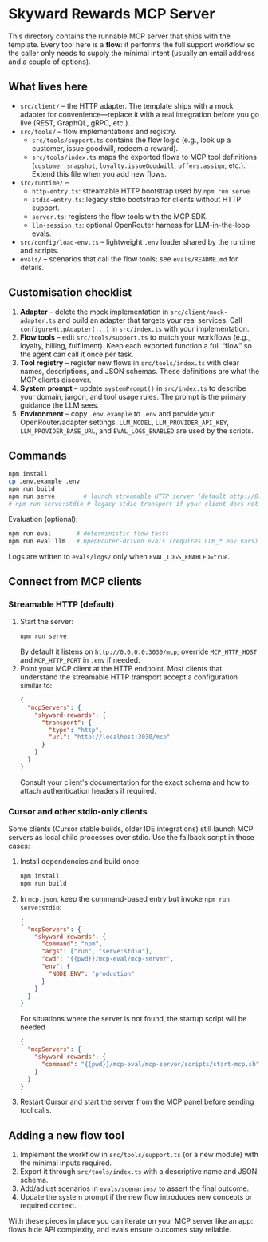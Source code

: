 # Skyward Rewards MCP Server

This directory contains the runnable MCP server that ships with the template. Every tool here is a **flow**: it performs the full support workflow so the caller only needs to supply the minimal intent (usually an email address and a couple of options).

## What lives here
- `src/client/` – the HTTP adapter. The template ships with a mock adapter for convenience—replace it with a real integration before you go live (REST, GraphQL, gRPC, etc.).
- `src/tools/` – flow implementations and registry.
  - `src/tools/support.ts` contains the flow logic (e.g., look up a customer, issue goodwill, redeem a reward).
  - `src/tools/index.ts` maps the exported flows to MCP tool definitions (`customer.snapshot`, `loyalty.issueGoodwill`, `offers.assign`, etc.). Extend this file when you add new flows.
- `src/runtime/` –
  - `http-entry.ts`: streamable HTTP bootstrap used by `npm run serve`.
  - `stdio-entry.ts`: legacy stdio bootstrap for clients without HTTP support.
  - `server.ts`: registers the flow tools with the MCP SDK.
  - `llm-session.ts`: optional OpenRouter harness for LLM-in-the-loop evals.
- `src/config/load-env.ts` – lightweight `.env` loader shared by the runtime and scripts.
- `evals/` – scenarios that call the flow tools; see `evals/README.md` for details.

## Customisation checklist
1. **Adapter** – delete the mock implementation in `src/client/mock-adapter.ts` and build an adapter that targets your real services. Call `configureHttpAdapter(...)` in `src/index.ts` with your implementation.
2. **Flow tools** – edit `src/tools/support.ts` to match your workflows (e.g., loyalty, billing, fulfilment). Keep each exported function a full “flow” so the agent can call it once per task.
3. **Tool registry** – register new flows in `src/tools/index.ts` with clear names, descriptions, and JSON schemas. These definitions are what the MCP clients discover.
4. **System prompt** – update `systemPrompt()` in `src/index.ts` to describe your domain, jargon, and tool usage rules. The prompt is the primary guidance the LLM sees.
5. **Environment** – copy `.env.example` to `.env` and provide your OpenRouter/adapter settings. `LLM_MODEL`, `LLM_PROVIDER_API_KEY`, `LLM_PROVIDER_BASE_URL`, and `EVAL_LOGS_ENABLED` are used by the scripts.

## Commands
```bash
npm install
cp .env.example .env
npm run build
npm run serve        # launch streamable HTTP server (default http://0.0.0.0:3030/mcp)
# npm run serve:stdio # legacy stdio transport if your client does not support HTTP
```

Evaluation (optional):
```bash
npm run eval       # deterministic flow tests
npm run eval:llm   # OpenRouter-driven evals (requires LLM_* env vars)
```
Logs are written to `evals/logs/` only when `EVAL_LOGS_ENABLED=true`.

## Connect from MCP clients

### Streamable HTTP (default)
1. Start the server:
   ```bash
   npm run serve
   ```
   By default it listens on `http://0.0.0.0:3030/mcp`; override `MCP_HTTP_HOST` and `MCP_HTTP_PORT` in `.env` if needed.
2. Point your MCP client at the HTTP endpoint. Most clients that understand the streamable HTTP transport accept a configuration similar to:
   ```json
   {
     "mcpServers": {
       "skyward-rewards": {
         "transport": {
           "type": "http",
           "url": "http://localhost:3030/mcp"
         }
       }
     }
   }
   ```
   Consult your client's documentation for the exact schema and how to attach authentication headers if required.

### Cursor and other stdio-only clients
Some clients (Cursor stable builds, older IDE integrations) still launch MCP servers as local child processes over stdio. Use the fallback script in those cases:
1. Install dependencies and build once:
   ```bash
   npm install
   npm run build
   ```
2. In `mcp.json`, keep the command-based entry but invoke `npm run serve:stdio`:
   ```json
   {
     "mcpServers": {
       "skyward-rewards": {
         "command": "npm",
         "args": ["run", "serve:stdio"],
         "cwd": "{{pwd}}/mcp-eval/mcp-server",
         "env": {
           "NODE_ENV": "production"
         }
       }
     }
   }
   ```
   For situations where the server is not found, the startup script will be needed
   ```json
   {
     "mcpServers": {
       "skyward-rewards": {
         "command": "{{pwd}}/mcp-eval/mcp-server/scripts/start-mcp.sh"
       }
     }
   }
   ```
3. Restart Cursor and start the server from the MCP panel before sending tool calls.

## Adding a new flow tool
1. Implement the workflow in `src/tools/support.ts` (or a new module) with the minimal inputs required.
2. Export it through `src/tools/index.ts` with a descriptive name and JSON schema.
3. Add/adjust scenarios in `evals/scenarios/` to assert the final outcome.
4. Update the system prompt if the new flow introduces new concepts or required context.

With these pieces in place you can iterate on your MCP server like an app: flows hide API complexity, and evals ensure outcomes stay reliable.
